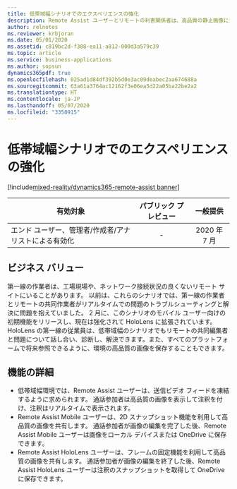 ```yaml
---
title: 低帯域幅シナリオでのエクスペリエンスの強化
description: Remote Assist ユーザーとリモートの利害関係者は、高品質の静止画像に注釈を付けて OneDrive に保存することにより、低帯域幅のシナリオでシームレスに共同作業を行います。
author: relnotes
ms.reviewer: krbjoran
ms.date: 05/01/2020
ms.assetid: c819bc2d-f388-ea11-a812-000d3a579c39
ms.topic: article
ms.service: business-applications
ms.author: sopsun
dynamics365pdf: true
ms.openlocfilehash: 025ad1d84df392b5d0e3ac09deabec2aa674688a
ms.sourcegitcommit: 63a61a3764ac12162f3e06ea5d22a05ba22be2a2
ms.translationtype: HT
ms.contentlocale: ja-JP
ms.lasthandoff: 05/07/2020
ms.locfileid: "3350915"
---
```

# <a name="enhanced-experience-in-low-bandwidth-scenarios"></a>低帯域幅シナリオでのエクスペリエンスの強化
[!include[mixed-reality/dynamics365-remote-assist banner](../includes/mixed-reality/dynamics365-remote-assist.md)]

| 有効対象    |  パブリック プレビュー | 一般提供 | 
| ---------- | :----------: |:----------: |
|エンド ユーザー、管理者/作成者/アナリストによる有効化|-| 2020 年 7 月|


## <a name="business-value"></a>ビジネス バリュー
<!-- bv start -->
第一線の作業者は、工場現場や、ネットワーク接続状況の良くないリモート サイトにいることがあります。 以前は、これらのシナリオでは、第一線の作業者とリモートの共同作業者がリアルタイムでの問題のトラブルシューティングと解決に問題を抱えていました。 2 月に、このシナリオのモバイル ユーザー向けの初期機能をリリースし、現在は強化されて HoloLens に拡張されています。 HoloLens の第一線の従業員は、低帯域幅のシナリオでもリモートの共同編集者と問題について話し合い、診断し、解決できます。また、すべてのプラットフォームで将来参照できるように、環境の高品質の画像を保存することもできます。
<!-- bv end -->



## <a name="feature-details"></a>機能の詳細
<!--feature detail start -->
- 低帯域幅環境では、Remote Assist ユーザーは、送信ビデオ フィードを凍結するように求められます。 通話参加者は高品質の画像を表示して注釈を付け、注釈はリアルタイムで表示されます。 
- Remote Assist Mobile ユーザーは、2D スナップショット機能を利用して高品質の画像を共有します。 通話参加者が画像の編集を完了した後、Remote Assist Mobile ユーザーは画像をローカル デバイスまたは OneDrive に保存できます。
- Remote Assist HoloLens ユーザーは、フレームの固定機能を利用して高品質の画像を共有します。 通話参加者が画像の編集を終了した後、Remote Assist HoloLens ユーザーは注釈のスナップショットを取得して OneDrive に保存できます。
<!--feature detail end -->










